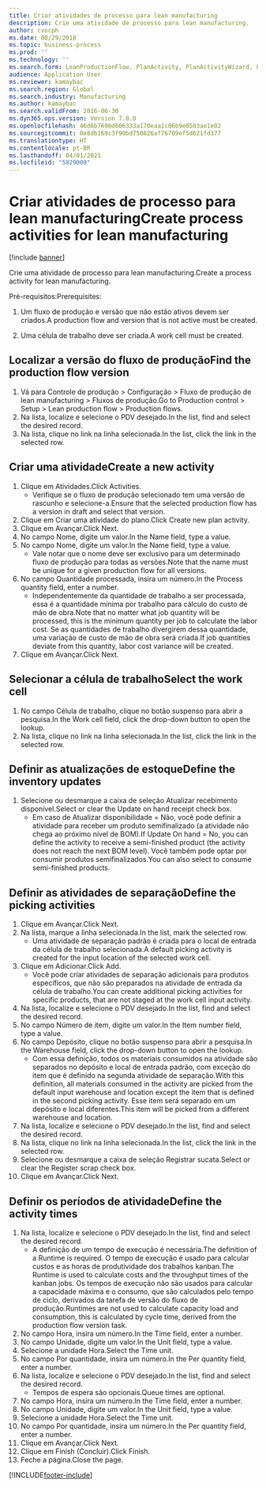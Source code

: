 ```yaml
---
title: Criar atividades de processo para lean manufacturing
description: Crie uma atividade de processo para lean manufacturing.
author: cvocph
ms.date: 08/29/2018
ms.topic: business-process
ms.prod: ''
ms.technology: ''
ms.search.form: LeanProductionFlow, PlanActivity, PlanActivityWizard, LeanWorkCellLookup, InventLocationIdLookup, PlanActivityDetails, KanbanJobPickingListPart
audience: Application User
ms.reviewer: kamaybac
ms.search.region: Global
ms.search.industry: Manufacturing
ms.author: kamaybac
ms.search.validFrom: 2016-06-30
ms.dyn365.ops.version: Version 7.0.0
ms.openlocfilehash: 46d6b7696d606333a170eaa1c06b9e0503ae1e02
ms.sourcegitcommit: 0e8db169c3f90bd750826af76709ef5d621fd377
ms.translationtype: HT
ms.contentlocale: pt-BR
ms.lasthandoff: 04/01/2021
ms.locfileid: "5829009"
---
```

# <a name="create-process-activities-for-lean-manufacturing"></a><span data-ttu-id="0c7c0-103">Criar atividades de processo para lean manufacturing</span><span class="sxs-lookup"><span data-stu-id="0c7c0-103">Create process activities for lean manufacturing</span></span>

[!include [banner](../../includes/banner.md)]

<span data-ttu-id="0c7c0-104">Crie uma atividade de processo para lean manufacturing.</span><span class="sxs-lookup"><span data-stu-id="0c7c0-104">Create a process activity for lean manufacturing.</span></span> 

<span data-ttu-id="0c7c0-105">Pré-requisitos:</span><span class="sxs-lookup"><span data-stu-id="0c7c0-105">Prerequisites:</span></span> 

1. <span data-ttu-id="0c7c0-106">Um fluxo de produção e versão que não estão ativos devem ser criados.</span><span class="sxs-lookup"><span data-stu-id="0c7c0-106">A production flow and version that is not active must be created.</span></span>

2. <span data-ttu-id="0c7c0-107">Uma célula de trabalho deve ser criada.</span><span class="sxs-lookup"><span data-stu-id="0c7c0-107">A work cell must be created.</span></span>


## <a name="find-the-production-flow-version"></a><span data-ttu-id="0c7c0-108">Localizar a versão do fluxo de produção</span><span class="sxs-lookup"><span data-stu-id="0c7c0-108">Find the production flow version</span></span>
1. <span data-ttu-id="0c7c0-109">Vá para Controle de produção > Configuração > Fluxo de produção de lean manufacturing > Fluxos de produção.</span><span class="sxs-lookup"><span data-stu-id="0c7c0-109">Go to Production control > Setup > Lean production flow > Production flows.</span></span>
2. <span data-ttu-id="0c7c0-110">Na lista, localize e selecione o PDV desejado.</span><span class="sxs-lookup"><span data-stu-id="0c7c0-110">In the list, find and select the desired record.</span></span>
3. <span data-ttu-id="0c7c0-111">Na lista, clique no link na linha selecionada.</span><span class="sxs-lookup"><span data-stu-id="0c7c0-111">In the list, click the link in the selected row.</span></span>

## <a name="create-a-new-activity"></a><span data-ttu-id="0c7c0-112">Criar uma atividade</span><span class="sxs-lookup"><span data-stu-id="0c7c0-112">Create a new activity</span></span>
1. <span data-ttu-id="0c7c0-113">Clique em Atividades.</span><span class="sxs-lookup"><span data-stu-id="0c7c0-113">Click Activities.</span></span>
    * <span data-ttu-id="0c7c0-114">Verifique se o fluxo de produção selecionado tem uma versão de rascunho e selecione-a.</span><span class="sxs-lookup"><span data-stu-id="0c7c0-114">Ensure that the selected production flow has a version in draft and select that version.</span></span>  
2. <span data-ttu-id="0c7c0-115">Clique em Criar uma atividade do plano.</span><span class="sxs-lookup"><span data-stu-id="0c7c0-115">Click Create new plan activity.</span></span>
3. <span data-ttu-id="0c7c0-116">Clique em Avançar.</span><span class="sxs-lookup"><span data-stu-id="0c7c0-116">Click Next.</span></span>
4. <span data-ttu-id="0c7c0-117">No campo Nome, digite um valor.</span><span class="sxs-lookup"><span data-stu-id="0c7c0-117">In the Name field, type a value.</span></span>
5. <span data-ttu-id="0c7c0-118">No campo Nome, digite um valor.</span><span class="sxs-lookup"><span data-stu-id="0c7c0-118">In the Name field, type a value.</span></span>
    * <span data-ttu-id="0c7c0-119">Vale notar que o nome deve ser exclusivo para um determinado fluxo de produção para todas as versões.</span><span class="sxs-lookup"><span data-stu-id="0c7c0-119">Note that the name must be unique for a given production flow for all versions.</span></span>  
6. <span data-ttu-id="0c7c0-120">No campo Quantidade processada, insira um número.</span><span class="sxs-lookup"><span data-stu-id="0c7c0-120">In the Process quantity field, enter a number.</span></span>
    * <span data-ttu-id="0c7c0-121">Independentemente da quantidade de trabalho a ser processada, essa é a quantidade mínima por trabalho para cálculo do custo de mão de obra.</span><span class="sxs-lookup"><span data-stu-id="0c7c0-121">Note that no matter what job quantity will be processed, this is the minimum quantity per job to calculate the labor cost.</span></span> <span data-ttu-id="0c7c0-122">Se as quantidades de trabalho divergirem dessa quantidade, uma variação de custo de mão de obra será criada.</span><span class="sxs-lookup"><span data-stu-id="0c7c0-122">If job quantities deviate from this quantity, labor cost variance will be created.</span></span>  
7. <span data-ttu-id="0c7c0-123">Clique em Avançar.</span><span class="sxs-lookup"><span data-stu-id="0c7c0-123">Click Next.</span></span>

## <a name="select-the-work-cell"></a><span data-ttu-id="0c7c0-124">Selecionar a célula de trabalho</span><span class="sxs-lookup"><span data-stu-id="0c7c0-124">Select the work cell</span></span>
1. <span data-ttu-id="0c7c0-125">No campo Célula de trabalho, clique no botão suspenso para abrir a pesquisa.</span><span class="sxs-lookup"><span data-stu-id="0c7c0-125">In the Work cell field, click the drop-down button to open the lookup.</span></span>
2. <span data-ttu-id="0c7c0-126">Na lista, clique no link na linha selecionada.</span><span class="sxs-lookup"><span data-stu-id="0c7c0-126">In the list, click the link in the selected row.</span></span>

## <a name="define-the-inventory-updates"></a><span data-ttu-id="0c7c0-127">Definir as atualizações de estoque</span><span class="sxs-lookup"><span data-stu-id="0c7c0-127">Define the inventory updates</span></span>
1. <span data-ttu-id="0c7c0-128">Selecione ou desmarque a caixa de seleção Atualizar recebimento disponível.</span><span class="sxs-lookup"><span data-stu-id="0c7c0-128">Select or clear the Update on hand receipt check box.</span></span>
    * <span data-ttu-id="0c7c0-129">Em caso de Atualizar disponibilidade = Não, você pode definir a atividade para receber um produto semifinalizado (a atividade não chega ao próximo nível de BOM).</span><span class="sxs-lookup"><span data-stu-id="0c7c0-129">If Update On hand = No, you can define the activity to receive a semi-finished product (the activity does not reach the next BOM level).</span></span>    <span data-ttu-id="0c7c0-130">Você também pode optar por consumir produtos semifinalizados.</span><span class="sxs-lookup"><span data-stu-id="0c7c0-130">You can also select to consume semi-finished products.</span></span>  

## <a name="define-the-picking-activities"></a><span data-ttu-id="0c7c0-131">Definir as atividades de separação</span><span class="sxs-lookup"><span data-stu-id="0c7c0-131">Define the picking activities</span></span>
1. <span data-ttu-id="0c7c0-132">Clique em Avançar.</span><span class="sxs-lookup"><span data-stu-id="0c7c0-132">Click Next.</span></span>
2. <span data-ttu-id="0c7c0-133">Na lista, marque a linha selecionada.</span><span class="sxs-lookup"><span data-stu-id="0c7c0-133">In the list, mark the selected row.</span></span>
    * <span data-ttu-id="0c7c0-134">Uma atividade de separação padrão é criada para o local de entrada da célula de trabalho selecionada.</span><span class="sxs-lookup"><span data-stu-id="0c7c0-134">A default picking activity is created for the input location of the selected work cell.</span></span>  
3. <span data-ttu-id="0c7c0-135">Clique em Adicionar.</span><span class="sxs-lookup"><span data-stu-id="0c7c0-135">Click Add.</span></span>
    * <span data-ttu-id="0c7c0-136">Você pode criar atividades de separação adicionais para produtos específicos, que não são preparados na atividade de entrada da célula de trabalho.</span><span class="sxs-lookup"><span data-stu-id="0c7c0-136">You can create additional picking activities for specific products, that are not staged at the work cell input activity.</span></span>  
4. <span data-ttu-id="0c7c0-137">Na lista, localize e selecione o PDV desejado.</span><span class="sxs-lookup"><span data-stu-id="0c7c0-137">In the list, find and select the desired record.</span></span>
5. <span data-ttu-id="0c7c0-138">No campo Número de item, digite um valor.</span><span class="sxs-lookup"><span data-stu-id="0c7c0-138">In the Item number field, type a value.</span></span>
6. <span data-ttu-id="0c7c0-139">No campo Depósito, clique no botão suspenso para abrir a pesquisa.</span><span class="sxs-lookup"><span data-stu-id="0c7c0-139">In the Warehouse field, click the drop-down button to open the lookup.</span></span>
    * <span data-ttu-id="0c7c0-140">Com essa definição, todos os materiais consumidos na atividade são separados no depósito e local de entrada padrão, com exceção do item que é definido na segunda atividade de separação.</span><span class="sxs-lookup"><span data-stu-id="0c7c0-140">With this definition, all materials consumed in the activity are picked from the default input warehouse and location except the item that is defined in the second picking activity.</span></span> <span data-ttu-id="0c7c0-141">Esse item será separado em um depósito e local diferentes.</span><span class="sxs-lookup"><span data-stu-id="0c7c0-141">This item will be picked from a different warehouse and location.</span></span>  
7. <span data-ttu-id="0c7c0-142">Na lista, localize e selecione o PDV desejado.</span><span class="sxs-lookup"><span data-stu-id="0c7c0-142">In the list, find and select the desired record.</span></span>
8. <span data-ttu-id="0c7c0-143">Na lista, clique no link na linha selecionada.</span><span class="sxs-lookup"><span data-stu-id="0c7c0-143">In the list, click the link in the selected row.</span></span>
9. <span data-ttu-id="0c7c0-144">Selecione ou desmarque a caixa de seleção Registrar sucata.</span><span class="sxs-lookup"><span data-stu-id="0c7c0-144">Select or clear the Register scrap check box.</span></span>
10. <span data-ttu-id="0c7c0-145">Clique em Avançar.</span><span class="sxs-lookup"><span data-stu-id="0c7c0-145">Click Next.</span></span>

## <a name="define-the-activity-times"></a><span data-ttu-id="0c7c0-146">Definir os períodos de atividade</span><span class="sxs-lookup"><span data-stu-id="0c7c0-146">Define the activity times</span></span>
1. <span data-ttu-id="0c7c0-147">Na lista, localize e selecione o PDV desejado.</span><span class="sxs-lookup"><span data-stu-id="0c7c0-147">In the list, find and select the desired record.</span></span>
    * <span data-ttu-id="0c7c0-148">A definição de um tempo de execução é necessária.</span><span class="sxs-lookup"><span data-stu-id="0c7c0-148">The definition of a Runtime is required.</span></span> <span data-ttu-id="0c7c0-149">O tempo de execução é usado para calcular custos e as horas de produtividade dos trabalhos kanban.</span><span class="sxs-lookup"><span data-stu-id="0c7c0-149">The Runtime is used to calculate costs and the throughput times of the kanban jobs.</span></span> <span data-ttu-id="0c7c0-150">Os tempos de execução não são usados para calcular a capacidade máxima e o consumo, que são calculados pelo tempo de ciclo, derivados da tarefa de versão do fluxo de produção.</span><span class="sxs-lookup"><span data-stu-id="0c7c0-150">Runtimes are not used to calculate capacity load and consumption, this is calculated by cycle time, derived from the production flow version task.</span></span>  
2. <span data-ttu-id="0c7c0-151">No campo Hora, insira um número.</span><span class="sxs-lookup"><span data-stu-id="0c7c0-151">In the Time field, enter a number.</span></span>
3. <span data-ttu-id="0c7c0-152">No campo Unidade, digite um valor.</span><span class="sxs-lookup"><span data-stu-id="0c7c0-152">In the Unit field, type a value.</span></span>
4. <span data-ttu-id="0c7c0-153">Selecione a unidade Hora.</span><span class="sxs-lookup"><span data-stu-id="0c7c0-153">Select the Time unit.</span></span>
5. <span data-ttu-id="0c7c0-154">No campo Por quantidade, insira um número.</span><span class="sxs-lookup"><span data-stu-id="0c7c0-154">In the Per quantity field, enter a number.</span></span>
6. <span data-ttu-id="0c7c0-155">Na lista, localize e selecione o PDV desejado.</span><span class="sxs-lookup"><span data-stu-id="0c7c0-155">In the list, find and select the desired record.</span></span>
    * <span data-ttu-id="0c7c0-156">Tempos de espera são opcionais.</span><span class="sxs-lookup"><span data-stu-id="0c7c0-156">Queue times are optional.</span></span>  
7. <span data-ttu-id="0c7c0-157">No campo Hora, insira um número.</span><span class="sxs-lookup"><span data-stu-id="0c7c0-157">In the Time field, enter a number.</span></span>
8. <span data-ttu-id="0c7c0-158">No campo Unidade, digite um valor.</span><span class="sxs-lookup"><span data-stu-id="0c7c0-158">In the Unit field, type a value.</span></span>
9. <span data-ttu-id="0c7c0-159">Selecione a unidade Hora.</span><span class="sxs-lookup"><span data-stu-id="0c7c0-159">Select the Time unit.</span></span>
10. <span data-ttu-id="0c7c0-160">No campo Por quantidade, insira um número.</span><span class="sxs-lookup"><span data-stu-id="0c7c0-160">In the Per quantity field, enter a number.</span></span>
11. <span data-ttu-id="0c7c0-161">Clique em Avançar.</span><span class="sxs-lookup"><span data-stu-id="0c7c0-161">Click Next.</span></span>
12. <span data-ttu-id="0c7c0-162">Clique em Finish (Concluir).</span><span class="sxs-lookup"><span data-stu-id="0c7c0-162">Click Finish.</span></span>
13. <span data-ttu-id="0c7c0-163">Feche a página.</span><span class="sxs-lookup"><span data-stu-id="0c7c0-163">Close the page.</span></span>



[!INCLUDE[footer-include](../../../includes/footer-banner.md)]